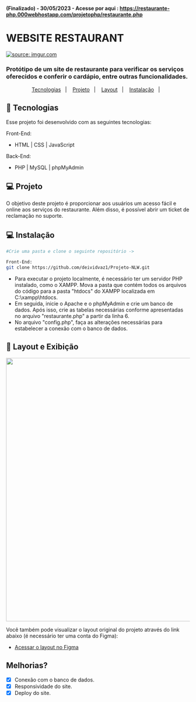 #### (Finalizado) - 30/05/2023 -  Acesse por aqui : https://restaurante-php.000webhostapp.com/projetophp/restaurante.php
# WEBSITE RESTAURANT
<a href="https://imgur.com/GYKOKfl"><img src="https://i.imgur.com/GYKOKfl.png" title="source: imgur.com" /></a>
### Protótipo de um site de restaurante para verificar os serviços oferecidos e conferir o cardápio, entre outras funcionalidades.


<p align="center">
  <a href="#-tecnologias">Tecnologias</a>&nbsp;&nbsp;&nbsp;|&nbsp;&nbsp;&nbsp;
  <a href="#-projeto">Projeto</a>&nbsp;&nbsp;&nbsp;|&nbsp;&nbsp;&nbsp;
  <a href="#-layout">Layout</a>&nbsp;&nbsp;&nbsp;|&nbsp;&nbsp;&nbsp;
  <a href="#-Instalação">Instalação</a>&nbsp;&nbsp;&nbsp;|&nbsp;&nbsp;&nbsp;
</p>


## 🚀 Tecnologias

Esse projeto foi desenvolvido com as seguintes tecnologias:

Front-End:
- HTML | CSS | JavaScript 

Back-End:
- PHP | MySQL | phpMyAdmin 

## 💻 Projeto

O objetivo deste projeto é proporcionar aos usuários um acesso fácil e online aos serviços do restaurante. Além disso, é possível abrir um ticket de reclamação no suporte.


## 💻 Instalação

```bash
#Crie uma pasta e clone o seguinte repositório ->

Front-End:
git clone https://github.com/deividvaz1/Projeto-NLW.git

```
-  Para executar o projeto localmente, é necessário ter um servidor PHP instalado, como o XAMPP. Mova a pasta que contém todos os arquivos do código para a pasta "htdocs" do XAMPP localizada em C:\xampp\htdocs.
-  Em seguida, inicie o Apache e o phpMyAdmin e crie um banco de dados. Após isso, crie as tabelas necessárias conforme apresentadas no arquivo "restaurante.php" a partir da linha 6.
-  No arquivo "config.php", faça as alterações necessárias para estabelecer a conexão com o banco de dados.

## 🔖 Layout e Exibição

<div align="center">
<img src="/assets/Layout-video.gif" width="1920" height="720">
</div>


Você também pode visualizar o layout original do projeto através do link abaixo (é necessário ter uma conta do Figma):

- [Acessar o layout no Figma](https://www.figma.com/proto/WDMuiSJ5NKkmZU4O3UEvvc/restaurant-landing-page-(Community)?node-id=1-2125)

## Melhorias?
- [x] Conexão com o banco de dados.
- [x] Responsividade do site.
- [x] Deploy do site.

